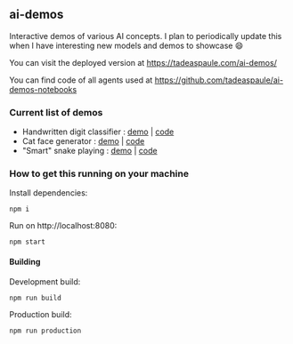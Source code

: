 ## ai-demos
Interactive demos of various AI concepts. I plan to periodically update this when I have interesting new models and demos to showcase :smile:

You can visit the deployed version at https://tadeaspaule.com/ai-demos/

You can find code of all agents used at https://github.com/tadeaspaule/ai-demos-notebooks

### Current list of demos
- Handwritten digit classifier : [demo](https://tadeaspaule.com/ai-demos/mnist.html) | [code](https://github.com/tadeaspaule/ai-demos-notebooks/blob/master/cnn-handwritten-digit-classifier.ipynb)
- Cat face generator : [demo](https://tadeaspaule.com/ai-demos/catgan.html) | [code](https://github.com/tadeaspaule/ai-demos-notebooks/blob/master/GAN-cat-faces.ipynb)
- "Smart" snake playing : [demo](https://tadeaspaule.com/ai-demos/unintelligent-snakes.html) | [code](https://github.com/tadeaspaule/ai-demos/tree/master/src/unintelligent-snakes)

### How to get this running on your machine

Install dependencies:
```
npm i
```

Run on http://localhost:8080:
```
npm start
```

#### Building

Development build:
```
npm run build
```

Production build:
```
npm run production
```
